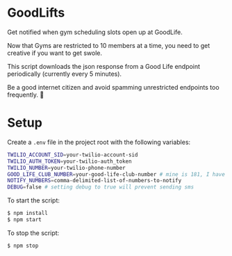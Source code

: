 # GoodLifts

Get notified when gym scheduling slots open up at GoodLife.

Now that Gyms are restricted to 10 members at a time, you need to get creative if you want to get swole.


This script downloads the json response from a Good Life endpoint periodically (currently every 5 minutes).

Be a good internet citizen and avoid spamming unrestricted endpoints too frequently. 🙂


# Setup
Create a `.env` file in the project root with the following variables:

```bash
TWILIO_ACCOUNT_SID=your-twilio-account-sid
TWILIO_AUTH_TOKEN=your-twilio-auth_token
TWILIO_NUMBER=your-twilio-phone-number
GOOD_LIFE_CLUB_NUMBER=your-good-life-club-number # mine is 181, I have not tested that this works with other clubs
NOTIFY_NUMBERS=comma-delimited-list-of-numbers-to-notify
DEBUG=false # setting debug to true will prevent sending sms
```

To start the script:

```bash
$ npm install
$ npm start
```

To stop the script:

```bash
$ npm stop
```
